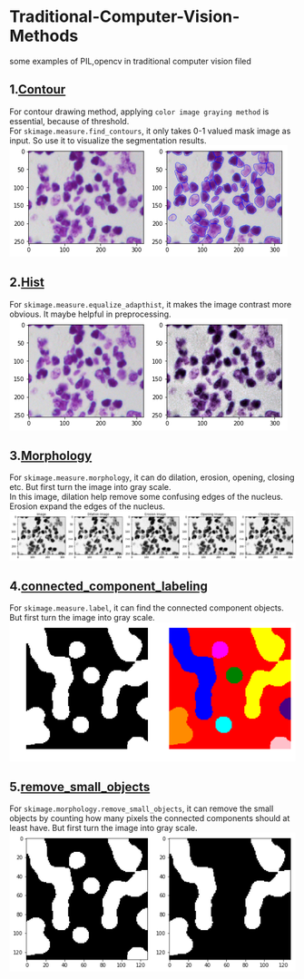 # Traditional-Computer-Vision-Methods
some examples of PIL,opencv in traditional computer vision filed</br>

## 1.<a href="https://github.com/mjDelta/Traditional-Computer-Vision-Methods/blob/master/contours.py">Contour</a></br>
For contour drawing method, applying ```color image graying method``` is essential, because of threshold.</br>
For ```skimage.measure.find_contours```, it only takes 0-1 valued mask image as input. So use it to visualize the segmentation results.</br>
![image](https://github.com/mjDelta/Traditional-Computer-Vision-Methods/blob/master/img/contours.png)</br>

## 2.<a href="https://github.com/mjDelta/Traditional-Computer-Vision-Methods/blob/master/hist.py">Hist</a></br>
For ```skimage.measure.equalize_adapthist```, it makes the image contrast more obvious. It maybe helpful in preprocessing.</br>
![image](https://github.com/mjDelta/Traditional-Computer-Vision-Methods/blob/master/img/hist.png)</br>

## 3.<a href="https://github.com/mjDelta/Traditional-Computer-Vision-Methods/blob/master/morphology.py">Morphology</a></br>
For ```skimage.measure.morphology```, it can do dilation, erosion, opening, closing etc. But first turn the image into gray scale.</br>
In this image, dilation help remove some confusing edges of the nucleus. Erosion expand the edges of the nucleus.</br> 
![image](https://github.com/mjDelta/Traditional-Computer-Vision-Methods/blob/master/img/morphology.png)</br>

## 4.<a href="https://github.com/mjDelta/Traditional-Computer-Vision-Methods/blob/master/connected_component_labeling.py">connected_component_labeling</a></br>
For ```skimage.measure.label```, it can find the connected component objects. But first turn the image into gray scale.</br>
![image](https://github.com/mjDelta/Traditional-Computer-Vision-Methods/blob/master/img/label.png)</br>


## 5.<a href="https://github.com/mjDelta/Traditional-Computer-Vision-Methods/blob/master/remove_small_objects.py">remove_small_objects</a></br>
For ```skimage.morphology.remove_small_objects```, it can remove the small objects by counting how many pixels the connected components should at least have. But first turn the image into gray scale.</br>
![image](https://github.com/mjDelta/Traditional-Computer-Vision-Methods/blob/master/img/remove_small_objects.png)</br>
